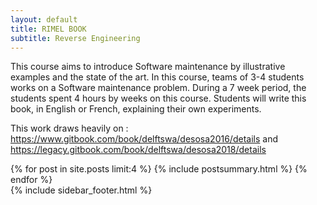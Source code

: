 ```yaml
---
layout: default
title: RIMEL BOOK
subtitle: Reverse Engineering
---
```


<div class="span12">
<span>

<div class="span7">
This course aims to introduce Software maintenance by illustrative examples and the state of the art. In this course, teams of 3-4 students works on a Software maintenance problem. During a 7 week period, the students spent 4 hours by weeks on this course. Students will write this book, in English or French, explaining their own experiments.

This work draws heavily on : https://www.gitbook.com/book/delftswa/desosa2016/details and https://legacy.gitbook.com/book/delftswa/desosa2018/details
</div>
</span>


<div class="span7">
{% for post in site.posts limit:4 %}
{% include postsummary.html %}
{% endfor %}
</div>
</span>





<span>
  {% include sidebar_footer.html %}
</span>

</span>
</div>
